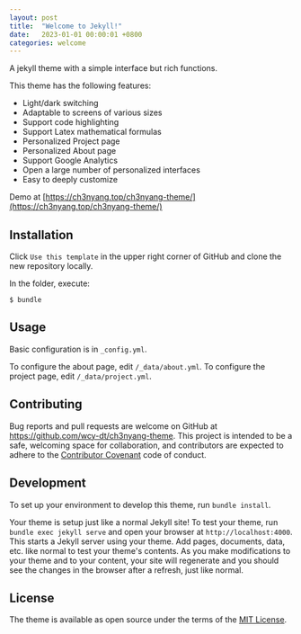 ```yaml
---
layout: post
title:  "Welcome to Jekyll!"
date:   2023-01-01 00:00:01 +0800
categories: welcome
---
```


A jekyll theme with a simple interface but rich functions.

This theme has the following features:

- Light/dark switching
- Adaptable to screens of various sizes
- Support code highlighting
- Support Latex mathematical formulas
- Personalized Project page
- Personalized About page
- Support Google Analytics
- Open a large number of personalized interfaces
- Easy to deeply customize

Demo at [https://ch3nyang.top/ch3nyang-theme/](https://ch3nyang.top/ch3nyang-theme/)

## Installation

Click `Use this template` in the upper right corner of GitHub and clone the new repository locally.

In the folder, execute:

```shell
$ bundle
```
## Usage

Basic configuration is in `_config.yml`.

To configure the about page, edit `/_data/about.yml`.
To configure the project page, edit `/_data/project.yml`.


## Contributing

Bug reports and pull requests are welcome on GitHub at https://github.com/wcy-dt/ch3nyang-theme. This project is intended to be a safe, welcoming space for collaboration, and contributors are expected to adhere to the [Contributor Covenant](https://www.contributor-covenant.org/) code of conduct.

## Development

To set up your environment to develop this theme, run `bundle install`.

Your theme is setup just like a normal Jekyll site! To test your theme, run `bundle exec jekyll serve` and open your browser at `http://localhost:4000`. This starts a Jekyll server using your theme. Add pages, documents, data, etc. like normal to test your theme's contents. As you make modifications to your theme and to your content, your site will regenerate and you should see the changes in the browser after a refresh, just like normal.

## License

The theme is available as open source under the terms of the [MIT License](https://opensource.org/licenses/MIT).
